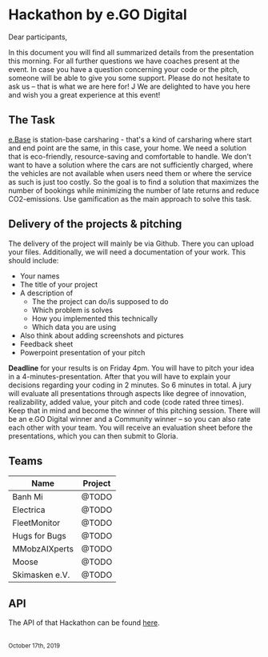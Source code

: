# Hackathon by e.GO Digital

Dear participants,

In this document you will find all summarized details from the presentation this morning. For all further questions we have coaches present at the event. In case you have a question concerning your code or the pitch, someone will be able to give you some support. Please do not hesitate to ask us – that is what we are here for! J We are delighted to have you here and wish you a great experience at this event!

## The Task

[e.Base](https://e-base.e-go-digital.com/) is station-base carsharing - that's a kind of carsharing where start and end point are the same, in this case, your home. We need a solution that is eco-friendly, resource-saving and comfortable to handle. We don't want to have a solution where the cars are not sufficiently charged, where the vehicles are not available when users need them or where the service as such is just too costly. So the goal is to find a solution that maximizes the number of bookings while minimizing the number of late returns and reduce CO2-emissions. Use gamification as the main approach to solve this task.

## Delivery of the projects & pitching

The delivery of the project will mainly be via Github. There you can upload your files. Additionally, we will need a documentation of your work. This should include:

* Your names
* The title of your project
* A description of
  * The the project can do/is supposed to do
  * Which problem is solves
  * How you implemented this technically
  * Which data you are using
* Also think about adding screenshots and pictures
* Feedback sheet
* Powerpoint presentation of your pitch

**Deadline** for your results is on Friday 4pm. You will have to pitch your idea in a 4-minutes-presentation. After that you will have to explain your decisions regarding your coding in 2 minutes. So 6 minutes in total. A jury will evaluate all presentations through aspects like degree of innovation, realizability, added value, your pitch and code (code rated three times). Keep that in mind and become the winner of this pitching session. There will be an e.GO Digital winner and a Community winner – so you can also rate each other with your team. You will receive an evaluation sheet before the presentations, which you can then submit to Gloria. 

## Teams

| Name           | Project |
|----------------|---------|
| Banh Mi        | @TODO   |
| Electrica      | @TODO   |
| FleetMonitor   | @TODO   |
| Hugs for Bugs  | @TODO   |
| MMobzAIXperts  | @TODO   |
| Moose          | @TODO   |
| Skimasken e.V. | @TODO   |

## API

The API of that Hackathon can be found [here](./api).

<br />
<sup>October 17th, 2019</sup>
